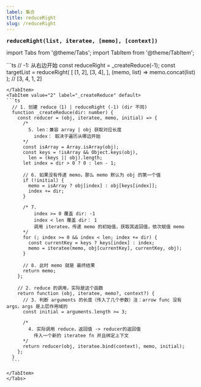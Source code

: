 ```yaml
---
label: 集合
title: reduceRight
slug: /reduceRight
---
```


<big><b>`reduceRight(list, iteratee, [memo], [context])`</b></big>
&emsp;

import Tabs from '@theme/Tabs';
import TabItem from '@theme/TabItem';

<Tabs>
  <TabItem value="1" label="reduce" default>
  ```ts
    // -1: 从右边开始
    const reduceRight = _createReduce(-1);
    const targetList = reduceRight(
      [
        [1, 2],
        [3, 4],
      ],
      (memo, list) => memo.concat(list)
    ); // [3, 4, 1, 2]
    
  ```
  </TabItem>
  <TabItem value="2" label="_createReduce" default>
  ```ts
    // 1. 创建 reduce（1) | reduceRight (-1) (dir 不同)
    function _createReduce(dir: number) {
      const reducer = (obj, iteratee, memo, initial) => {
        /*
          5. len：兼容 array | obj 获取对应长度
            index： 取决于遍历从哪边开始
        */
        const isArray = Array.isArray(obj);
        const keys = !isArray && Object.keys(obj),
          len = (keys || obj).length;
        let index = dir > 0 ? 0 : len - 1;

        // 6. 如果没有传递 memo，那么 memo 默认为 obj 的第一个值
        if (!initial) {
          memo = isArray ? obj[index] : obj[keys[index]];
          index += dir;
        }

        /* 7.
            index >= 0 覆盖 dir: -1
            index < len 覆盖 dir： 1
            调用 iteratee，传递 memo 的初始值，获取其返回值，依次赋值 memo
        */
        for (; index >= 0 && index < len; index += dir) {
          const currentKey = keys ? keys[index] : index;
          memo = iteratee(memo, obj[currentKey], currentKey, obj);
        }

        // 8. 此时 memo 就是 最终结果
        return memo;
      };

      // 2. reduce 的调用，实际是这个函数
      return function (obj, iteratee, memo?, context?) {
        // 3. 判断 arguments 的长度（传入了几个参数）注：arrow func 没有 args，args 是上层作用域的
        const initial = arguments.length >= 3;

        /*
          4. 实际调用 reduce，返回值 -> reducer的返回值
            传入一个新的 iteratee fn 并且绑定上下文
        */
        return reducer(obj, iteratee.bind(context), memo, initial);
      };
    }
    ```

  </TabItem>
</Tabs>
